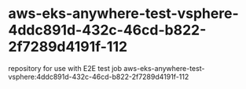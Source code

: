 # aws-eks-anywhere-test-vsphere-4ddc891d-432c-46cd-b822-2f7289d4191f-112
repository for use with E2E test job aws-eks-anywhere-test-vsphere:4ddc891d-432c-46cd-b822-2f7289d4191f-112
